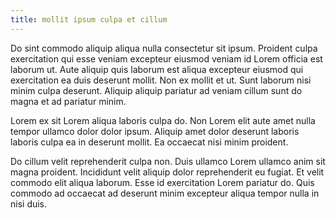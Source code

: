 ```yaml
---
title: mollit ipsum culpa et cillum
---
```


Do sint commodo aliquip aliqua nulla consectetur sit ipsum. Proident culpa exercitation qui esse veniam excepteur eiusmod veniam id Lorem officia est laborum ut. Aute aliquip quis laborum est aliqua excepteur eiusmod qui exercitation ea duis deserunt mollit. Non ex mollit et ut. Sunt laborum nisi minim culpa deserunt. Aliquip aliquip pariatur ad veniam cillum sunt do magna et ad pariatur minim.

Lorem ex sit Lorem aliqua laboris culpa do. Non Lorem elit aute amet nulla tempor ullamco dolor dolor ipsum. Aliquip amet dolor deserunt laboris laboris culpa ea in deserunt mollit. Ea occaecat nisi minim proident.

Do cillum velit reprehenderit culpa non. Duis ullamco Lorem ullamco anim sit magna proident. Incididunt velit aliquip dolor reprehenderit eu fugiat. Et velit commodo elit aliqua laborum. Esse id exercitation Lorem pariatur do. Quis commodo ad occaecat ad deserunt minim excepteur aliqua tempor nulla in nisi duis.